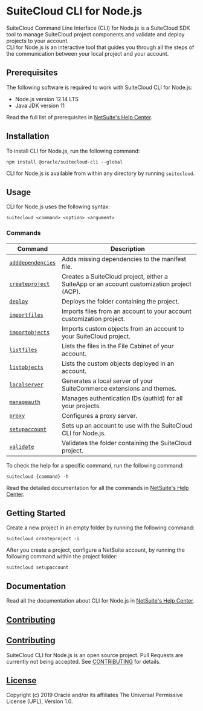 # SuiteCloud CLI for Node.js
SuiteCloud Command Line Interface (CLI) for Node.js is a SuiteCloud SDK tool to manage SuiteCloud project components and validate and deploy projects to your account.\
CLI for Node.js is an interactive tool that guides you through all the steps of the communication between your local project and your account.

## Prerequisites
The following software is required to work with SuiteCloud CLI for Node.js:
- Node.js version 12.14 LTS
- Java JDK version 11

Read the full list of prerequisites in [NetSuite's Help Center](https://system.netsuite.com/app/help/helpcenter.nl?fid=section_1558708810.html).
  
## Installation
To install CLI for Node.js, run the following command:
```
npm install @oracle/suitecloud-cli --global
```

CLI for Node.js is available from within any directory by running `suitecloud`.

## Usage
CLI for Node.js uses the following syntax: 
```
suitecloud <command> <option> <argument>
```

### Commands
| Command | Description |
| --- | --- |
| [`adddependencies`](https://system.netsuite.com/app/help/helpcenter.nl?fid=section_155981452469.html)| Adds missing dependencies to the manifest file.|
|[`createproject`](https://system.netsuite.com/app/help/helpcenter.nl?fid=section_156041348327.html)|Creates a SuiteCloud project, either a SuiteApp or an account customization project (ACP).|
|[`deploy`](https://system.netsuite.com/app/help/helpcenter.nl?fid=section_156044636320.html)|Deploys the folder containing the project.|
|[`importfiles`](https://system.netsuite.com/app/help/helpcenter.nl?fid=section_156041963273.html)|Imports files from an account to your account customization project.|
|[`importobjects`](https://system.netsuite.com/app/help/helpcenter.nl?fid=section_156042181820.html)|Imports custom objects from an account to your SuiteCloud project.|
|[`listfiles`](https://system.netsuite.com/app/help/helpcenter.nl?fid=section_156042966488.html)|Lists the files in the File Cabinet of your account.|
|[`listobjects`](https://system.netsuite.com/app/help/helpcenter.nl?fid=section_156043303237.html)|Lists the custom objects deployed in an account.|
|[`localserver`](https://system.netsuite.com/app/help/helpcenter.nl?fid=section_156043691482.html)|Generates a local server of your SuiteCommerce extensions and themes.|
|[`manageauth`](https://system.netsuite.com/app/help/helpcenter.nl?fid=section_157304934116.html)|Manages authentication IDs (authid) for all your projects.|
|[`proxy`](https://system.netsuite.com/app/help/helpcenter.nl?fid=section_156044426239.html)|Configures a proxy server.|
|[`setupaccount`](https://system.netsuite.com/app/help/helpcenter.nl?fid=section_156044528841.html)|Sets up an account to use with the SuiteCloud CLI for Node.js.|
|[`validate`](https://system.netsuite.com/app/help/helpcenter.nl?fid=section_156049843194.html)|Validates the folder containing the SuiteCloud project.|

To check the help for a specific command, run the following command:
```
suitecloud {command} -h
```

Read the detailed documentation for all the commands in [NetSuite's Help Center](https://system.netsuite.com/app/help/helpcenter.nl?fid=chapter_155931263126.html).

## Getting Started
Create a new project in an empty folder by running the following command:
```
suitecloud createproject -i
```

After you create a project, configure a NetSuite account, by running the following command within the project folder:
```
suitecloud setupaccount
```

## Documentation
Read all the documentation about CLI for Node.js in [NetSuite's Help Center](
https://system.netsuite.com/app/help/helpcenter.nl?fid=chapter_1558708800.html).

## [Contributing](./CONTRIBUTING.md)
## [Contributing](./CONTRIBUTING.md)
SuiteCloud CLI for Node.js is an open source project. Pull Requests are currently not being accepted. See [CONTRIBUTING](../../CONTRIBUTING.md) for details.

## [License](./LICENSE.txt)
Copyright (c) 2019 Oracle and/or its affiliates The Universal Permissive License (UPL), Version 1.0.